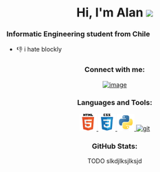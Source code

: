 <h1 align="center">Hi, I'm Alan <img height="40" src="https://emoji.gg/assets/emoji/7333-parrotdance.gif"></h1>
<h3>Informatic Engineering student from Chile</h3>

- 👎 i hate blockly

<h3 align="center">Connect with me:</h3>
<div align="center"
>

[![image](https://img.shields.io/badge/LinkedIn-0077B5?style=for-the-badge&logo=linkedin&logoColor=white)](https://www.linkedin.com/in/alan-silva-005498323/)
</div>

<h3 align="center">Languages and Tools:</h3>


<p align="center"> 
  <a href="https://www.w3.org/html/" target="_blank"> 
    <img src="https://raw.githubusercontent.com/devicons/devicon/master/icons/html5/html5-original-wordmark.svg" alt="html5" width="40" height="40"/> 
  </a>
  <a href="https://www.w3schools.com/css/" target="_blank"> 
    <img src="https://raw.githubusercontent.com/devicons/devicon/master/icons/css3/css3-original-wordmark.svg" alt="css3" width="40" height="40"/> 
  </a> 
  <a href="https://www.python.org" target="_blank"> 
    <img src="https://raw.githubusercontent.com/devicons/devicon/master/icons/python/python-original.svg" alt="python" width="40" height="40"/> 
  </a>  
  <a href="https://git-scm.com/" target="_blank"> 
    <img src="https://www.vectorlogo.zone/logos/git-scm/git-scm-icon.svg" alt="git" width="40" height="40"/> 
  </a>
</p>

<h3 align="center">GitHub Stats:</h3>

<p align= "center">
TODO slkdjlksjlksjd
</p>
